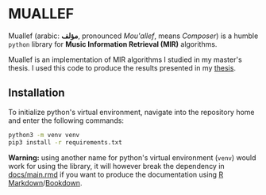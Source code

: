 # MUALLEF

Muallef (arabic: **مؤلف**, pronounced *Mou'allef*, means *Composer*) is a humble `python`
library for **Music Information Retrieval (MIR)** algorithms.

Muallef is an implementation of MIR algorithms I studied in my master's thesis.
I used this code to produce the results presented in my [thesis](https://rand-asswad.github.io/muallef).

## Installation

To initialize python's virtual environment, navigate into the repository home and enter the following commands:
```sh
python3 -m venv venv
pip3 install -r requirements.txt
```

**Warning:** using another name for python's virtual environment (`venv`) would work for using the library,
it will however break the dependency in
[docs/main.rmd](docs/main.rmd#L33)
if you want to produce the documentation using
[R Markdown](https://rmarkdown.rstudio.com/)/[Bookdown](https://bookdown.org/).